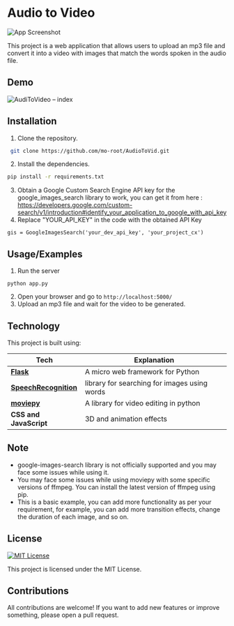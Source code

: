 # Audio to Video
![App Screenshot](https://omicron.aeon.co/images/7821264b-1809-40c8-9f51-e9908037bbcd/header_phenomena-waves-landscape-2.jpg)

This project is a web application that allows users to upload an mp3 file and convert it into a video with images that match the words spoken in the audio file. 

## Demo

![AudiToVideo – index](https://user-images.githubusercontent.com/59801139/213307981-56ee26fe-8f49-4d0b-9d2d-6244830d178a.gif)


## Installation

1. Clone the repository.

```bash
 git clone https://github.com/mo-root/AudioToVid.git
```
2. Install the dependencies.

```bash
pip install -r requirements.txt

```
3. Obtain a Google Custom Search Engine API key for the google_images_search library to work, you can get it from here : https://developers.google.com/custom-search/v1/introduction#identify_your_application_to_google_with_api_key
4. Replace "YOUR_API_KEY" in the code with the obtained API Key

```
gis = GoogleImagesSearch('your_dev_api_key', 'your_project_cx')
```


## Usage/Examples

1. Run the server

```
python app.py

```
2. Open your browser and go to `http://localhost:5000/`
3. Upload an mp3 file and wait for the video to be generated.

## Technology 

This project is built using:


| Tech             | Explanation                                                                |
| ----------------- | ------------------------------------------------------------------ |
| [**Flask**](https://flask.palletsprojects.com/en/2.2.x/) | A micro web framework for Python | 
| [**SpeechRecognition**](https://pypi.org/project/SpeechRecognition/) |  library for searching for images using words|
| [**moviepy**](https://zulko.github.io/moviepy/)| A library for video editing in python |
| **CSS and JavaScript** | 3D and animation effects |



## Note

- google-images-search library is not officially supported and you may face some issues while using it.
- You may face some issues while using moviepy with some specific versions of ffmpeg. You can install the latest version of ffmpeg using pip.
- This is a basic example, you can add more functionality as per your requirement, for example, you can add more transition effects, change the duration of each image, and so on.

## License
[![MIT License](https://img.shields.io/badge/License-MIT-green.svg)](https://choosealicense.com/licenses/mit/)

This project is licensed under the MIT License.

## Contributions

All contributions are welcome! If you want to add new features or improve something, please open a pull request.
